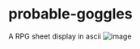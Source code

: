 # probable-goggles
A RPG sheet display in ascii
![image](https://github.com/user-attachments/assets/6b257caf-546e-44ae-89a6-8f8c1cbf3deb)
